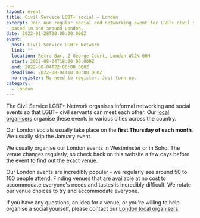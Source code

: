 ```yaml
---
layout: event
title: Civil Service LGBT+ social – London
excerpt: Join our regular social and networking event for LGBT+ civil servants
  based in and around London.
date: 2022-01-28T00:00:00.000Z
event:
  host: Civil Service LGBT+ Network
  link: ""
  location: Retro Bar, 2 George Court, London WC2N 6HH
  start: 2022-08-04T18:00:00.000Z
  end: 2022-08-04T22:00:00.000Z
  deadline: 2022-08-04T18:00:00.000Z
  no-register: No need to register. Just turn up.
category:
  - london
---
```


The Civil Service LGBT+ Network organises informal networking and social events so that LGBT+ civil servants can meet each other. Our [local organisers](/team) organise these events in various cities across the country.

Our London socials usually take place on the **first Thursday of each month**. We usually skip the January event.

We usually organise our London events in Westminster or in Soho. The venue changes regularly, so check back on this website a few days before the event to find out the exact venue. 

Our London events are incredibly popular – we regularly see around 50 to 100 people attend. Finding venues that are available at no cost to accommodate everyone's needs and tastes is incredibly difficult. We rotate our venue choices to try and accommodate everyone.

If you have any questions, an idea for a venue, or you're willing to help organise a social yourself, please contact our [London local organisers](/team).
